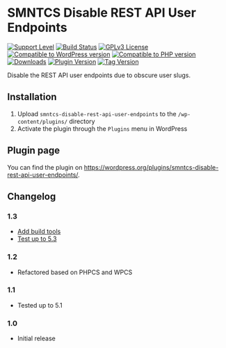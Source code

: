 # SMNTCS Disable REST API User Endpoints

[![Support Level](https://img.shields.io/badge/support-active-green.svg)](#support-level)
[![Build Status](https://api.travis-ci.com/nielslange/smntcs-disable-rest-api-user-endpoints.svg?branch=master)](https://api.travis-ci.com/nielslange/smntcs-disable-rest-api-user-endpoints)
[![GPLv3 License](https://img.shields.io/github/license/nielslange/smntcs-disable-rest-api-user-endpoints.svg)](https://www.gnu.org/licenses/gpl.html)
[![Compatible to WordPress version](https://plugintests.com/plugins/smntcs-disable-rest-api-user-endpoints/wp-badge.svg)](https://plugintests.com/plugins/smntcs-disable-rest-api-user-endpoints/latest)
[![Compatible to PHP version](https://plugintests.com/plugins/smntcs-disable-rest-api-user-endpoints/php-badge.svg)](https://plugintests.com/plugins/smntcs-disable-rest-api-user-endpoints/latest)
[![Downloads](https://img.shields.io/wordpress/plugin/dt/smntcs-disable-rest-api-user-endpoints.svg)](https://wordpress.org/plugins/smntcs-disable-rest-api-user-endpoints/)
[![Plugin Version](https://img.shields.io/wordpress/plugin/v/smntcs-disable-rest-api-user-endpoints.svg)](https://wordpress.org/plugins/smntcs-disable-rest-api-user-endpoints/)
[![Tag Version](https://img.shields.io/github/tag/nielslange/smntcs-disable-rest-api-user-endpoints.svg)](https://wordpress.org/plugins/smntcs-disable-rest-api-user-endpoints/)

Disable the REST API user endpoints due to obscure user slugs.

## Installation

1. Upload `smntcs-disable-rest-api-user-endpoints` to the `/wp-content/plugins/` directory
2. Activate the plugin through the `Plugins` menu in WordPress

## Plugin page

You can find the plugin on https://wordpress.org/plugins/smntcs-disable-rest-api-user-endpoints/.

## Changelog

### 1.3
* [Add build tools](https://github.com/nielslange/smntcs-disable-rest-api-user-endpoints/issues/3)
* [Test up to 5.3](https://github.com/nielslange/smntcs-disable-rest-api-user-endpoints/issues/2)

### 1.2
* Refactored based on PHPCS and WPCS

### 1.1
* Tested up to 5.1

### 1.0
* Initial release
